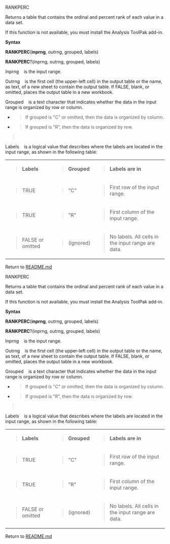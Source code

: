 RANKPERC

Returns a table that contains the ordinal and percent rank of each value
in a data set.

If this function is not available, you must install the Analysis ToolPak
add-in.

**Syntax**

**RANKPERC**(**inprng**, outrng, grouped, labels)

**RANKPERC**?(inprng, outrng, grouped, labels)

Inprng    is the input range.

Outrng    is the first cell (the upper-left cell) in the output table or
the name, as text, of a new sheet to contain the output table. If FALSE,
blank, or omitted, places the output table in a new workbook.

Grouped    is a text character that indicates whether the data in the
input range is organized by row or column.

  - > If grouped is "C" or omitted, then the data is organized by
    > column.

  - > If grouped is "R", then the data is organized by row.

>  

Labels    is a logical value that describes where the labels are located
in the input range, as shown in the following table:

<table>
<tbody>
<tr class="odd">
<td><blockquote>
<p><strong>Labels</strong></p>
</blockquote></td>
<td><blockquote>
<p><strong>Grouped</strong></p>
</blockquote></td>
<td><blockquote>
<p><strong>Labels are in</strong></p>
</blockquote></td>
</tr>
<tr class="even">
<td><blockquote>
<p>TRUE</p>
</blockquote></td>
<td><blockquote>
<p>"C"</p>
</blockquote></td>
<td><blockquote>
<p>First row of the input range.</p>
</blockquote></td>
</tr>
<tr class="odd">
<td><blockquote>
<p>TRUE</p>
</blockquote></td>
<td><blockquote>
<p>"R"</p>
</blockquote></td>
<td><blockquote>
<p>First column of the input range.</p>
</blockquote></td>
</tr>
<tr class="even">
<td><blockquote>
<p>FALSE or omitted</p>
</blockquote></td>
<td><blockquote>
<p>(ignored)</p>
</blockquote></td>
<td><blockquote>
<p>No labels. All cells in the input range are data.</p>
</blockquote></td>
</tr>
</tbody>
</table>



Return to [README.md](README.md)

RANKPERC

Returns a table that contains the ordinal and percent rank of each value
in a data set.

If this function is not available, you must install the Analysis ToolPak
add-in.

**Syntax**

**RANKPERC**(**inprng**, outrng, grouped, labels)

**RANKPERC**?(inprng, outrng, grouped, labels)

Inprng    is the input range.

Outrng    is the first cell (the upper-left cell) in the output table or
the name, as text, of a new sheet to contain the output table. If FALSE,
blank, or omitted, places the output table in a new workbook.

Grouped    is a text character that indicates whether the data in the
input range is organized by row or column.

  - > If grouped is "C" or omitted, then the data is organized by
    > column.

  - > If grouped is "R", then the data is organized by row.

>  

Labels    is a logical value that describes where the labels are located
in the input range, as shown in the following table:

<table>
<tbody>
<tr class="odd">
<td><blockquote>
<p><strong>Labels</strong></p>
</blockquote></td>
<td><blockquote>
<p><strong>Grouped</strong></p>
</blockquote></td>
<td><blockquote>
<p><strong>Labels are in</strong></p>
</blockquote></td>
</tr>
<tr class="even">
<td><blockquote>
<p>TRUE</p>
</blockquote></td>
<td><blockquote>
<p>"C"</p>
</blockquote></td>
<td><blockquote>
<p>First row of the input range.</p>
</blockquote></td>
</tr>
<tr class="odd">
<td><blockquote>
<p>TRUE</p>
</blockquote></td>
<td><blockquote>
<p>"R"</p>
</blockquote></td>
<td><blockquote>
<p>First column of the input range.</p>
</blockquote></td>
</tr>
<tr class="even">
<td><blockquote>
<p>FALSE or omitted</p>
</blockquote></td>
<td><blockquote>
<p>(ignored)</p>
</blockquote></td>
<td><blockquote>
<p>No labels. All cells in the input range are data.</p>
</blockquote></td>
</tr>
</tbody>
</table>



Return to [README.md](README.md)

